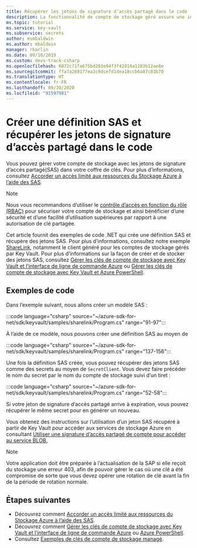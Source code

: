 ```yaml
---
title: Récupérer les jetons de signature d’accès partagé dans le code | Azure Key Vault
description: La fonctionnalité de compte de stockage géré assure une intégration fluide entre Azure Key Vault et un compte de stockage Azure. Cet exemple utilise le kit SDK Azure pour .NET qui permet de gérer les jetons SAS.
ms.topic: tutorial
ms.service: key-vault
ms.subservice: secrets
author: msmbaldwin
ms.author: mbaldwin
manager: rkarlin
ms.date: 09/10/2019
ms.custom: devx-track-csharp
ms.openlocfilehash: 6072c71fa675bd203e94f3f42814a1183b12ae8e
ms.sourcegitcommit: ffa7a269177ea3c9dcefd1dea18ccb6a87c03b70
ms.translationtype: HT
ms.contentlocale: fr-FR
ms.lasthandoff: 09/30/2020
ms.locfileid: "91597981"
---
```

# <a name="create-sas-definition-and-fetch-shared-access-signature-tokens-in-code"></a>Créer une définition SAS et récupérer les jetons de signature d’accès partagé dans le code

Vous pouvez gérer votre compte de stockage avec les jetons de signature d’accès partagé(SAS) dans votre coffre de clés. Pour plus d’informations, consultez [Accorder un accès limité aux ressources du Stockage Azure à l’aide des SAS](../../storage/common/storage-sas-overview.md).

> [!NOTE]
> Nous vous recommandons d’utiliser le [contrôle d’accès en fonction du rôle (RBAC)](../../storage/common/storage-auth-aad.md) pour sécuriser votre compte de stockage et ainsi bénéficier d’une sécurité et d’une facilité d’utilisation supérieures par rapport à une autorisation de clé partagée.

Cet article fournit des exemples de code .NET qui crée une définition SAS et récupère des jetons SAS. Pour plus d’informations, consultez notre exemple [ShareLink](https://docs.microsoft.com/samples/azure/azure-sdk-for-net/share-link/), notamment le client généré pour les comptes de stockage gérés par Key Vault. Pour plus d’informations sur la façon de créer et de stocker des jetons SAS, consultez [Gérer les clés de compte de stockage avec Key Vault et l’interface de ligne de commande Azure](overview-storage-keys.md) ou [Gérer les clés de compte de stockage avec Key Vault et Azure PowerShell](overview-storage-keys-powershell.md).

## <a name="code-samples"></a>Exemples de code

Dans l’exemple suivant, nous allons créer un modèle SAS :

:::code language="csharp" source="~/azure-sdk-for-net/sdk/keyvault/samples/sharelink/Program.cs" range="91-97":::

À l’aide de ce modèle, nous pouvons créer une définition SAS au moyen de 

:::code language="csharp" source="~/azure-sdk-for-net/sdk/keyvault/samples/sharelink/Program.cs" range="137-156":::

Une fois la définition SAS créée, vous pouvez récupérer des jetons SAS comme des secrets au moyen de `SecretClient`. Vous devez faire précéder le nom du secret par le nom du compte de stockage suivi d’un tiret :

:::code language="csharp" source="~/azure-sdk-for-net/sdk/keyvault/samples/sharelink/Program.cs" range="52-58":::

Si votre jeton de signature d’accès partagé arrive à expiration, vous pouvez récupérer le même secret pour en générer un nouveau.

Vous obtenez des instructions sur l’utilisation d’un jeton SAS récupéré à partir de Key Vault pour accéder aux services de stockage Azure en consultant [Utiliser une signature d’accès partagé de compte pour accéder au service BLOB.](https://docs.microsoft.com/azure/storage/common/storage-account-sas-create-dotnet#use-an-account-sas-from-a-client)

> [!NOTE]
> Votre application doit être préparée à l’actualisation de la SAP si elle reçoit du stockage une erreur 403, afin de pouvoir gérer le cas où une clé a été compromise de sorte que vous devez opérer une rotation de clé avant la fin de la période de rotation normale. 

## <a name="next-steps"></a>Étapes suivantes
- Découvrez comment [Accorder un accès limité aux ressources du Stockage Azure à l’aide des SAS](../../storage/common/storage-sas-overview.md).
- Découvrez comment [Gérer les clés de compte de stockage avec Key Vault et l’interface de ligne de commande Azure](overview-storage-keys.md) ou [Azure PowerShell](overview-storage-keys-powershell.md).
- Consultez [Exemples de clés de compte de stockage managé](https://github.com/Azure-Samples?utf8=%E2%9C%93&q=key+vault+storage&type=&language=).
